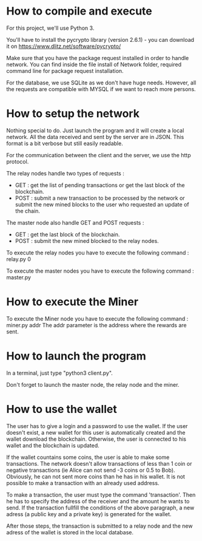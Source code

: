 # How to compile and execute

For this project, we'll use Python 3.

You'll have to install the pycrypto library (version 2.6.1) - you can download it on https://www.dlitz.net/software/pycrypto/

Make sure that you have the package request installed in order to handle network.
You can find inside the file install of Network folder, required command line for package request installation.

For the database, we use SQLite as we don't have huge needs. However, all the requests are compatible with MYSQL if we want to reach more persons.

# How to setup the network

Nothing special to do. Just launch the program and it will create a local network. All the data received and sent by the server are in JSON. This format is a bit verbose but still easily readable.

For the communication between the client and the server, we use the http protocol.

The relay nodes handle two types of requests :
  - GET : get the list of pending transactions or get the last block of the blockchain.
  - POST : submit a new transaction to be processed by the network or submit the new mined blocks to the user who requested an update of the chain.

The master node also handle GET and POST requests :
  - GET : get the last block of the blockchain.
  - POST : submit the new mined blocked to the relay nodes.
  
To execute the relay nodes you have to execute the following command : relay.py 0

To execute the master nodes you have to execute the following command : master.py

# How to execute the Miner 

To execute the Miner node you have to execute the following command : miner.py addr
The addr parameter is the address where the rewards are sent. 

# How to launch the program

In a terminal, just type "python3 client.py".

Don't forget to launch the master node, the relay node and the miner.

# How to use the wallet

The user has to give a login and a password to use the wallet. If the user doesn't exist, a new wallet for this user is automatically created and the wallet download the blockchain. Otherwise, the user is connected to his wallet and the blockchain is updated.

If the wallet countains some coins, the user is able to make some transactions. The network doesn't allow transactions of less than 1 coin or negative transactions (ie Alice can not send -3 coins or 0.5 to Bob). Obviously, he can not sent more coins than he has in his wallet. It is not possible to make a transaction with an already used address.

To make a transaction, the user must type the command 'transaction'. Then he has to specify the address of the receiver and the amount he wants to send.
If the transaction fullfill the conditions of the above paragraph, a new adress (a public key and a private key) is generated for the wallet. 

After those steps, the transaction is submitted to a relay node and the new adress of the wallet is stored in the local database.
